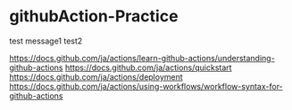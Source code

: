 # githubAction-Practice
test message1
test2

https://docs.github.com/ja/actions/learn-github-actions/understanding-github-actions
https://docs.github.com/ja/actions/quickstart
https://docs.github.com/ja/actions/deployment
https://docs.github.com/ja/actions/using-workflows/workflow-syntax-for-github-actions
